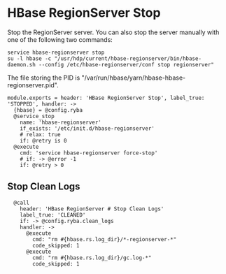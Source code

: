 
# HBase RegionServer Stop

Stop the RegionServer server. You can also stop the server manually with one of
the following two commands:

```
service hbase-regionserver stop
su -l hbase -c "/usr/hdp/current/hbase-regionserver/bin/hbase-daemon.sh --config /etc/hbase-regionserver/conf stop regionserver"
```

The file storing the PID is "/var/run/hbase/yarn/hbase-hbase-regionserver.pid".

    module.exports = header: 'HBase RegionServer Stop', label_true: 'STOPPED', handler: ->
      {hbase} = @config.ryba
      @service_stop
        name: 'hbase-regionserver'
        if_exists: '/etc/init.d/hbase-regionserver'
        # relax: true
        if: @retry is 0
      @execute
        cmd: 'service hbase-regionserver force-stop'
        # if: -> @error -1
        if: @retry > 0

## Stop Clean Logs

      @call
        header: 'HBase RegionServer # Stop Clean Logs'
        label_true: 'CLEANED'
        if: -> @config.ryba.clean_logs
        handler: ->
          @execute
            cmd: "rm #{hbase.rs.log_dir}/*-regionserver-*"
            code_skipped: 1
          @execute
            cmd: "rm #{hbase.rs.log_dir}/gc.log-*"
            code_skipped: 1
